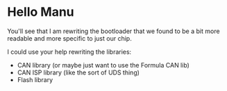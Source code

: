 # Hello Manu

You'll see that I am rewriting the bootloader that we found to be a bit more readable and more specific to just our chip.

I could use your help rewriting the libraries:

- CAN library (or maybe just want to use the Formula CAN lib)
- CAN ISP library (like the sort of UDS thing)
- Flash library
